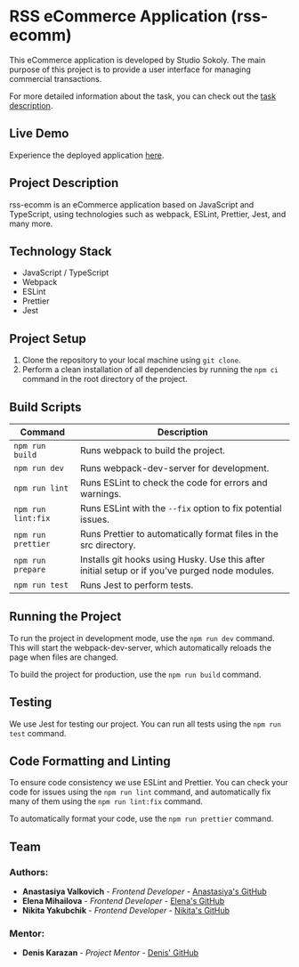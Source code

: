# RSS eCommerce Application (rss-ecomm)

This eCommerce application is developed by Studio Sokoly. The main purpose of this project is to provide a user interface for managing commercial transactions.

For more detailed information about the task, you can check out the [task description](https://github.com/rolling-scopes-school/tasks/tree/master/tasks/eCommerce-Application).

## Live Demo

Experience the deployed application [here](https://#).

## Project Description

rss-ecomm is an eCommerce application based on JavaScript and TypeScript, using technologies such as webpack, ESLint, Prettier, Jest, and many more.

## Technology Stack

- JavaScript / TypeScript
- Webpack
- ESLint
- Prettier
- Jest

## Project Setup

1. Clone the repository to your local machine using `git clone`.
2. Perform a clean installation of all dependencies by running the `npm ci` command in the root directory of the project.

## Build Scripts

| Command            | Description                                                                                    |
| ------------------ | ---------------------------------------------------------------------------------------------- |
| `npm run build`    | Runs webpack to build the project.                                                             |
| `npm run dev`      | Runs webpack-dev-server for development.                                                       |
| `npm run lint`     | Runs ESLint to check the code for errors and warnings.                                         |
| `npm run lint:fix` | Runs ESLint with the `--fix` option to fix potential issues.                                   |
| `npm run prettier` | Runs Prettier to automatically format files in the src directory.                              |
| `npm run prepare`  | Installs git hooks using Husky. Use this after initial setup or if you've purged node modules. |
| `npm run test`     | Runs Jest to perform tests.                                                                    |

## Running the Project

To run the project in development mode, use the `npm run dev` command. This will start the webpack-dev-server, which automatically reloads the page when files are changed.

To build the project for production, use the `npm run build` command.

## Testing

We use Jest for testing our project. You can run all tests using the `npm run test` command.

## Code Formatting and Linting

To ensure code consistency we use ESLint and Prettier. You can check your code for issues using the `npm run lint` command, and automatically fix many of them using the `npm run lint:fix` command.

To automatically format your code, use the `npm run prettier` command.

## Team

### Authors:

- **Anastasiya Valkovich** - _Frontend Developer_ - [Anastasiya's GitHub](https://github.com/nvalkovich)
- **Elena Mihailova** - _Frontend Developer_ - [Elena's GitHub](https://github.com/ElenaMihailova)
- **Nikita Yakubchik** - _Frontend Developer_ - [Nikita's GitHub](https://github.com/iamnkt)

### Mentor:

- **Denis Karazan** - _Project Mentor_ - [Denis' GitHub](https://github.com/Wolf-Den1994)
